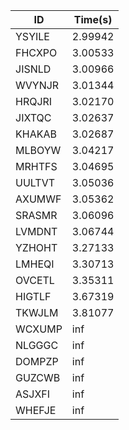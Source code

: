 |ID|Time(s)|
|-|-|
|YSYILE|2.99942|
|FHCXPO|3.00533|
|JISNLD|3.00966|
|WVYNJR|3.01344|
|HRQJRI|3.02170|
|JIXTQC|3.02637|
|KHAKAB|3.02687|
|MLBOYW|3.04217|
|MRHTFS|3.04695|
|UULTVT|3.05036|
|AXUMWF|3.05362|
|SRASMR|3.06096|
|LVMDNT|3.06744|
|YZHOHT|3.27133|
|LMHEQI|3.30713|
|OVCETL|3.35311|
|HIGTLF|3.67319|
|TKWJLM|3.81077|
|WCXUMP|inf|
|NLGGGC|inf|
|DOMPZP|inf|
|GUZCWB|inf|
|ASJXFI|inf|
|WHEFJE|inf|
